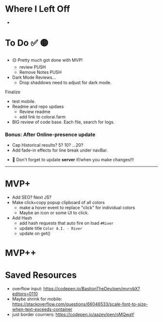 # Where I Left Off
-
# To Do ✅ 🟡
- 🟡 Pretty much got done with MVP!
  - review PUSH
  - Remove Notes PUSH
- Dark Mode Reviews...
  - Drop shaddows need to adjust for dark mode. 

Finalize
- test mobile. 
- Readme and repo updaes
  - Review readme
  - add link to colorai.farm
- BIG review of code base. Each file, search for logs. 

### Bonus: After Online-presence update
- Cap Historical results? 5? 10? ...20?
- Add fade-in effects for line break under navBar.

* 🚨 Don't forget to update **server** if/when you make changes!!!
----


# MVP+
- Add SEO? Next JS? 
- Make click+copy popup clipboard of all colors
  - make a hover event to replace "click" for individual colors
  - Maybe an icon or some UI to click. 
- Add Hash
  - add hash requests that auto fire on load `#River`
  - update title `Color A.I. - River`
  - update on get()

# MVP++

# Saved Resources
- overflow input: https://codepen.io/BastionTheDev/pen/mvrvbX?editors=0110
- Maybe shrink for mobile: https://stackoverflow.com/questions/66046533/scale-font-to-size-when-text-exceeds-container
- just border courners: https://codepen.io/aazev/pen/oMQwaY

